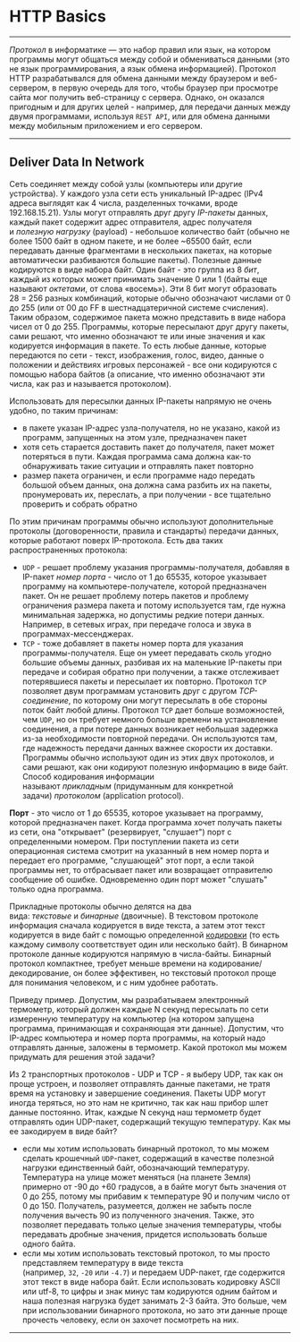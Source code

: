 # HTTP Basics
***
_Протокол_ в информатике — это набор правил или язык, на котором программы могут общаться между собой и обмениваться данными (это не язык программирования, а язык обмена информацией). Протокол HTTP разрабатывался для обмена данными между браузером и веб-сервером, в первую очередь для того, чтобы браузер при просмотре сайта мог получить веб-страницу с сервера. Однако, он оказался пригодным и для других целей - например, для передачи данных между двумя программами, используя `REST API`, или для обмена данными между мобильным приложением и его сервером.
***
## Deliver Data In Network
Cеть соединяет между собой узлы (компьютеры или другие устройства). У каждого узла сети есть уникальный IP-адрес (IPv4 адреса выглядят как 4 числа, разделенных точками, вроде 192.168.15.21). Узлы могут отправлять друг другу _IP-пакеты_ данных, каждый пакет содержит адрес отправителя, адрес получателя и _полезную нагрузку_ (payload) - небольшое количество байт (обычно не более 1500 байт в одном пакете, и не более ~65500 байт, если передавать данные фрагментами в нескольких пакетах, на которые автоматически разбиваются большие пакеты).
Полезные данные кодируются в виде набора байт. Один байт - это группа из 8 _бит_, каждый из которых может принимать значение 0 или 1 (байты еще называют _октетами_, от слова «восемь»). Эти 8 бит могут образовать 28 = 256 разных комбинаций, которые обычно обозначают числами от 0 до 255 (или от 00 до FF в шестнадцатеричной системе счисления). Таким образом, содержимое пакета можно представить в виде набора чисел от 0 до 255. Программы, которые пересылают друг другу пакеты, сами решают, что именно обозначают те или иные значения и как кодируется информация в пакете. То есть любые данные, которые передаются по сети - текст, изображения, голос, видео, данные о положении и действиях игровых персонажей - все они кодируются с помощью набора байтов (а описание, что именно обозначают эти числа, как раз и называется протоколом).

Использовать для пересылки данных IP-пакеты напрямую не очень удобно, по таким причинам:

- в пакете указан IP-адрес узла-получателя, но не указано, какой из программ, запущенных на этом узле, предназначен пакет
- хотя сеть старается доставить пакет до получателя, пакет может потеряться в пути. Каждая программа сама должна как-то обнаруживать такие ситуации и отправлять пакет повторно
- размер пакета ограничен, и если программе надо передать большой объем данных, она должна сама разбить их на пакеты, пронумеровать их, переслать, а при получении - все тщательно проверить и собрать обратно

По этим причинам программы обычно используют дополнительные протоколы (договоренности, правила и стандарты) передачи данных, которые работают поверх IP-протокола. Есть два таких распространенных протокола:

- `UDP` - решает проблему указания программы-получателя, добавляя в IP-пакет _номер порта_ - число от 1 до 65535, которое указывает программу на компьютере-получателе, которой предназначен пакет. Он не решает проблему потерь пакетов и проблему ограничения размера пакета и потому используется там, где нужна минимальная задержка, но допустимы редкие потери данных. Например, в сетевых играх, при передаче голоса и звука в программах-мессенджерах.
- `TCP` - тоже добавляет в пакеты номер порта для указания программы-получателя. Еще он умеет передавать сколь угодно большие объемы данных, разбивая их на маленькие IP-пакеты при передаче и собирая обратно при получении, а также отслеживает потерявшиеся пакеты и пересылает их повторно. Протокол `TCP` позволяет двум программам установить друг с другом _TCP-соединение_, по которому они могут пересылать в обе стороны поток байт любой длины. Протокол `TCP` дает больше возможностей, чем `UDP`, но он требует немного больше времени на установление соединения, а при потере данных возникает небольшая задержка из-за необходимости повторной передачи. Он используются там, где надежность передачи данных важнее скорости их доставки.
Программы обычно используют один из этих двух протоколов, и сами решают, как они кодируют полезную информацию в виде байт. Способ кодирования информации называют _прикладным_ (придуманным для конкретной задачи) _протоколом_ (application protocol).

**Порт** - это число от 1 до 65535, которое указывает на программу, которой предназначен пакет. Когда программа хочет получать пакеты из сети, она "открывает" (резервирует, "слушает") порт с определенными номером. При поступлении пакета из сети операционная система смотрит на указанный в нем номер порта и передает его программе, "слушающей" этот порт, а если такой программы нет, то отбрасывает пакет или возвращает отправителю сообщение об ошибке. Одновременно один порт может "слушать" только одна программа.

Прикладные протоколы обычно делятся на два вида: _текстовые_ и _бинарные_ (двоичные). В текстовом протоколе информация сначала кодируется в виде текста, а затем этот текст кодируется в виде байт с помощью определенной [кодировки](https://github.com/codedokode/pasta/blob/master/cs/strings.md) (то есть каждому символу соответствует один или несколько байт). В бинарном протоколе данные кодируются напрямую в числа-байты. Бинарный протокол компактнее, требует меньше времени на кодирование/декодирование, он более эффективен, но текстовый протокол проще для понимания человеком, и с ним удобнее работать.

Приведу пример. Допустим, мы разрабатываем электронный термометр, который должен каждые N секунд пересылать по сети измеренную температуру на компьютер (на котором запущена программа, принимающая и сохраняющая эти данные). Допустим, что IP-адрес компьютера и номер порта программы, на который надо отправлять данные, заложены в термометр. Какой протокол мы можем придумать для решения этой задачи?

Из 2 транспортных протоколов - UDP и TCP - я выберу UDP, так как он проще устроен, и позволяет отправлять данные пакетами, не тратя время на установку и завершение соединения. Пакеты UDP могут иногда теряться, но это нам не критично, так как наш прибор шлет данные постоянно. Итак, каждые N секунд наш термометр будет отправлять один UDP-пакет, содержащий текущую температуру. Как мы ее закодируем в виде байт?

- если мы хотим использовать бинарный протокол, то мы можем сделать крошечный `UDP`-пакет, содержащий в качестве полезной нагрузки единственный байт, обозначающий температуру. Температура на улице может меняться (на планете Земля) примерно от -90 до +60 градусов, а в байте могут быть значения от 0 до 255, потому мы прибавим к температуре 90 и получим число от 0 до 150. Получатель, разумеется, должен не забыть после получения вычесть 90 из полученного значения. Также, это позволяет передавать только целые значения температуры, чтобы передавать дробные значения, придется использовать больше одного байта.
- если мы хотим использовать текстовый протокол, то мы просто представляем температуру в виде текста (например, `32`, `-20` или `-4.7`) и передаем UDP-пакет, где содержится этот текст в виде набора байт. Если использовать кодировку ASCII или utf-8, то цифры и знак минус там кодируются одним байтом и наша полезная нагрузка будет занимать 2-3 байта. Это больше, чем при использовании бинарного протокола, но зато эти данные проще прочесть человеку, если он захочет посмотреть на них.
***

